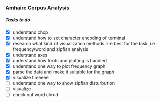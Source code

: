 ### Amhairc Corpus Analysis

##### Tasks to do

- [X] understand chcp 
- [X] understand how to set character encoding of terminal  
- [X] research what kind of visualization methods are best for the task, i.e frequency/word and zipfian analysis 
- [X] understand axes
- [X] understand how fonts and plotting is handled
- [X] understand one way to plot frequency graph 
- [X] parse the data and make it suitable for the graph
- [X] visualize timeeee 
- [ ] understand one way to show zipfian disturbution
- [ ] visualize
- [ ] check out word cloud
